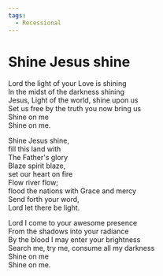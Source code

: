 ```yaml
---
tags:
  - Recessional
---
```


# Shine Jesus shine    
    
Lord the light of your Love is shining    
In the midst of the darkness shining    
Jesus, Light of the world, shine upon us    
Set us free by the truth you now bring us    
Shine on me    
Shine on me.    
    
Shine Jesus shine,    
fill this land with    
The Father's glory    
Blaze spirit blaze,    
set our heart on fire    
Flow river flow;    
flood the nations with Grace and mercy    
Send forth your word,    
Lord let there be light.    
    
Lord I come to your awesome presence    
From the shadows into your radiance    
By the blood I may enter your brightness    
Search me, try me, consume all my darkness    
Shine on me    
Shine on me.    
